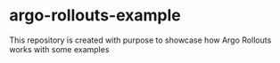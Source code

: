 # argo-rollouts-example
This repository is created with purpose to showcase how Argo Rollouts works with some examples
